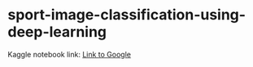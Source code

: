 # sport-image-classification-using-deep-learning

Kaggle notebook link: [Link to Google](https://www.kaggle.com/m0riarty/traffic-sign-recognition-using-efficientnet)
